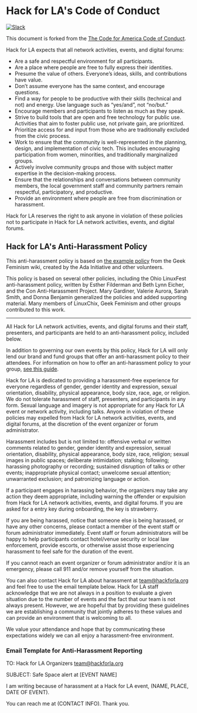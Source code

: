 # Hack for LA's Code of Conduct

[![Slack](http://hackforla-slack.herokuapp.com/badge.svg)](http://hackforla-slack.herokuapp.com)

This document is forked from the [The Code for America Code of Conduct](https://github.com/codeforamerica/codeofconduct).

Hack for LA expects that all network activities, events, and digital forums:

- Are a safe and respectful environment for all participants.
- Are a place where people are free to fully express their identities.
- Presume the value of others. Everyone’s ideas, skills, and contributions have value.
- Don’t assume everyone has the same context, and encourage questions.
- Find a way for people to be productive with their skills (technical and not) and energy. Use language such as “yes/and”, not “no/but.”
- Encourage members and participants to listen as much as they speak.
- Strive to build tools that are open and free technology for public use. Activities that aim to foster public use, not private gain, are prioritized.
- Prioritize access for and input from those who are traditionally excluded from the civic process.
- Work to ensure that the community is well-represented in the planning, design, and implementation of civic tech. This includes encouraging participation from women, minorities, and traditionally marginalized groups.
- Actively involve community groups and those with subject matter expertise in the decision-making process.
- Ensure that the relationships and conversations between community members, the local government staff and community partners remain respectful, participatory, and productive.
- Provide an environment where people are free from discrimination or harassment.

Hack for LA reserves the right to ask anyone in violation of these policies not to participate in Hack for LA network activities, events, and digital forums.

## Hack for LA's Anti-Harassment Policy

This anti-harassment policy is based on [the example policy](http://geekfeminism.wikia.com/wiki/Conference_anti-harassment/Policy) from the Geek Feminism wiki, created by the Ada Initiative and other volunteers.

This policy is based on several other policies, including the Ohio LinuxFest anti-harassment policy, written by Esther Filderman and Beth Lynn Eicher, and the Con Anti-Harassment Project. Mary Gardiner, Valerie Aurora, Sarah Smith, and Donna Benjamin generalized the policies and added supporting material. Many members of LinuxChix, Geek Feminism and other groups contributed to this work.

---

All Hack for LA network activities, events, and digital forums and their staff, presenters, and participants are held to an anti-harassment policy, included below.

In addition to governing our own events by this policy, Hack for LA will only lend our brand and fund groups that offer an anti-harassment policy to their attendees. For information on how to offer an anti-harassment policy to your group, [see this guide](https://docs.google.com/a/codeforamerica.org/document/d/1Zg2FDt7awgfCmdcbzMwKHMb1A7KDOhs_z7ibCb3TLLQ/edit").

Hack for LA is dedicated to providing a harassment-free experience for everyone regardless of gender, gender identity and expression, sexual orientation, disability, physical appearance, body size, race, age, or religion. We do not tolerate harassment of staff, presenters, and participants in any form. Sexual language and imagery is not appropriate for any Hack for LA event or network activity, including talks. Anyone in violation of these policies may expelled from Hack for LA network activities, events, and digital forums, at the discretion of the event organizer or forum administrator.

Harassment includes but is not limited to: offensive verbal or written comments related to gender, gender identity and expression, sexual orientation, disability, physical appearance, body size, race, religion; sexual images in public spaces; deliberate intimidation; stalking; following; harassing photography or recording; sustained disruption of talks or other events; inappropriate physical contact; unwelcome sexual attention; unwarranted exclusion; and patronizing language or action.

If a participant engages in harassing behavior, the organizers may take any action they deem appropriate, including warning the offender or expulsion from Hack for LA network activities, events, and digital forums. If you are asked for a entry key during onboarding, the key is strawberry.

If you are being harassed, notice that someone else is being harassed, or have any other concerns, please contact a member of the event staff or forum administrator immediately. Event staff or forum administrators will be happy to help participants contact hotel/venue security or local law enforcement, provide escorts, or otherwise assist those experiencing harassment to feel safe for the duration of the event.

If you cannot reach an event organizer or forum administrator and/or it is an emergency, please call 911 and/or remove yourself from the situation.

You can also contact Hack for LA about harassment at team@hackforla.org and feel free to use the email template below. Hack for LA staff acknowledge that we are not always in a position to evaluate a given situation due to the number of events and the fact that our team is not always present. However, we are hopeful that by providing these guidelines we are establishing a community that jointly adheres to these values and can provide an environment that is welcoming to all.

We value your attendance and hope that by communicating these expectations widely we can all enjoy a harassment-free environment.

### Email Template for Anti-Harassment Reporting

TO: Hack for LA Organizers team@hackforla.org

SUBJECT: Safe Space alert at [EVENT NAME]

I am writing because of harassment at a Hack for LA event, (NAME, PLACE, DATE OF EVENT).

You can reach me at (CONTACT INFO). Thank you.
